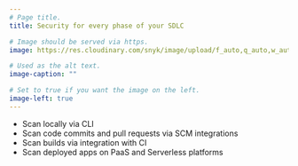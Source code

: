 ```yaml
---
# Page title.
title: Security for every phase of your SDLC

# Image should be served via https.
image: https://res.cloudinary.com/snyk/image/upload/f_auto,q_auto,w_auto/v1468839382/features/features-integrate-logos.png

# Used as the alt text.
image-caption: ""

# Set to true if you want the image on the left.
image-left: true
---
```


* Scan locally via CLI
* Scan code commits and pull requests via SCM integrations
* Scan builds via integration with CI
* Scan deployed apps on PaaS and Serverless platforms
